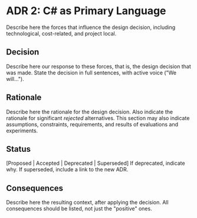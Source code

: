 # ADR 2: C# as Primary Language
Describe here the forces that influence the design decision, including technological, cost-related, and project local. 

## Decision 
Describe here our response to these forces, that is, the design decision that was made. State the decision in full sentences, with active voice ("We will...").

## Rationale 
Describe here the rationale for the design decision. Also indicate the rationale for significant *rejected* alternatives. This section may also indicate assumptions, constraints, requirements, and results of evaluations and experiments.

## Status
[Proposed | Accepted | Deprecated | Superseded]
If deprecated, indicate why. If superseded, include a link to the new ADR. 

## Consequences
Describe here the resulting context, after applying the decision. All consequences should be listed, not just the "positive" ones. 
